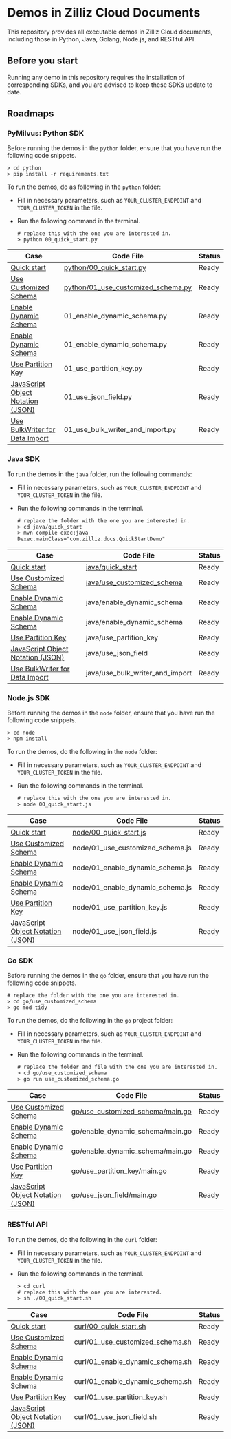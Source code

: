 # Demos in Zilliz Cloud Documents

This repository provides all executable demos in Zilliz Cloud documents, including those in Python, Java, Golang, Node.js, and RESTful API.

## Before you start

Running any demo in this repository requires the installation of corresponding SDKs, and you are advised to keep these SDKs update to date.

## Roadmaps

### PyMilvus: Python SDK

Before running the demos in the `python` folder, ensure that you have run the following code snippets.

```shell
> cd python
> pip install -r requirements.txt
```

To run the demos, do as following in the `python` folder:

- Fill in necessary parameters, such as `YOUR_CLUSTER_ENDPOINT` and `YOUR_CLUSTER_TOKEN` in the file.

- Run the following command in the terminal.

    ```shell
    # replace this with the one you are interested in.
    > python 00_quick_start.py 
    ```

<table>
    <thead>
        <tr>
            <th>Case</th>
            <th>Code File</th>
            <th>Status</th>
        </tr>
    </thead>
    <tbody>
        <tr>
            <td><a href="https://docs.zilliz.com/docs/quick-start-1">Quick start</a></td>
            <td><a href="https://github.com/zilliztech/zdoc-demos/blob/master/python/00_quick_start.py">python/00_quick_start.py</a></td>
            <td>Ready</td>
        </tr>
        <tr>
            <td><a href="https://docs.zilliz.com/docs/use-customized-schema">Use Customized Schema</a></td>
            <td><a href="https://github.com/zilliztech/zdoc-demos/blob/master/python/01_use_customized_schema.py">python/01_use_customized_schema.py</a></td>
            <td>Ready</td>
        </tr>
        <tr>
            <td><a href="https://docs.zilliz.com/docs/enable_dynamic_schema">Enable Dynamic Schema</a></td>
            <td>01_enable_dynamic_schema.py</td>
            <td>Ready</td>
        </tr>
        <tr>
            <td><a href="https://docs.zilliz.com/docs/enable_dynamic_schema">Enable Dynamic Schema</a></td>
            <td>01_enable_dynamic_schema.py</td>
            <td>Ready</td>
        </tr>
        <tr>
            <td><a href="https://docs.zilliz.com/docs/use_partition_key">Use Partition Key</a></td>
            <td>01_use_partition_key.py</td>
            <td>Ready</td>
        </tr>
        <tr>
            <td><a href="https://docs.zilliz.com/docs/javascript-object-notation-json-1">JavaScript Object Notation (JSON)</a></td>
            <td>01_use_json_field.py</td>
            <td>Ready</td>
        </tr>
        <tr>
            <td><a href="https://docs.zilliz.com/docs/use-bulkwriter-for-data-import">Use BulkWriter for Data Import</a></td>
            <td>01_use_bulk_writer_and_import.py</td>
            <td>Ready</td>
        </tr>
    </tbody>
</table>


### Java SDK

To run the demos in the `java` folder, run the following commands:

- Fill in necessary parameters, such as `YOUR_CLUSTER_ENDPOINT` and `YOUR_CLUSTER_TOKEN` in the file.

- Run the following commands in the terminal.

    ```shell
    # replace the folder with the one you are interested in.
    > cd java/quick_start 
    > mvn compile exec:java -Dexec.mainClass="com.zilliz.docs.QuickStartDemo"
    ```

<table>
    <thead>
        <tr>
            <th>Case</th>
            <th>Code File</th>
            <th>Status</th>
        </tr>
    </thead>
    <tbody>
        <tr>
            <td><a href="https://docs.zilliz.com/docs/quick-start-1">Quick start</a></td>
            <td><a href="https://github.com/zilliztech/zdoc-demos/blob/master/java/quick_start/src/main/java/com/zilliz/docs/QuickStartDemo.java">java/quick_start</a></td>
            <td>Ready</td>
        </tr>
        <tr>
            <td><a href="https://docs.zilliz.com/docs/use-customized-schema">Use Customized Schema</a></td>
            <td><a href="https://github.com/zilliztech/zdoc-demos/blob/master/java/use_customized_schema/src/main/java/com/zilliz/docs/UseCustomizedSchemaDemo.java">java/use_customized_schema</a></td>
            <td>Ready</td>
        </tr>
        <tr>
            <td><a href="https://docs.zilliz.com/docs/enable_dynamic_schema">Enable Dynamic Schema</a></td>
            <td>java/enable_dynamic_schema</td>
            <td>Ready</td>
        </tr>
        <tr>
            <td><a href="https://docs.zilliz.com/docs/enable_dynamic_schema">Enable Dynamic Schema</a></td>
            <td>java/enable_dynamic_schema</td>
            <td>Ready</td>
        </tr>
        <tr>
            <td><a href="https://docs.zilliz.com/docs/use_partition_key">Use Partition Key</a></td>
            <td>java/use_partition_key</td>
            <td>Ready</td>
        </tr>
        <tr>
            <td><a href="https://docs.zilliz.com/docs/javascript-object-notation-json-1">JavaScript Object Notation (JSON)</a></td>
            <td>java/use_json_field</td>
            <td>Ready</td>
        </tr>
        <tr>
            <td><a href="https://docs.zilliz.com/docs/use-bulkwriter-for-data-import">Use BulkWriter for Data Import</a></td>
            <td>java/use_bulk_writer_and_import</td>
            <td>Ready</td>
        </tr>
    </tbody>
</table>

### Node.js SDK

Before running the demos in the `node` folder, ensure that you have run the following code snippets.

```shell
> cd node
> npm install
```

To run the demos, do the following in the `node` folder:

- Fill in necessary parameters, such as `YOUR_CLUSTER_ENDPOINT` and `YOUR_CLUSTER_TOKEN` in the file.

- Run the following commands in the terminal.

    ```shell
    # replace this with the one you are interested in.
    > node 00_quick_start.js
    ```

<table>
    <thead>
        <tr>
            <th>Case</th>
            <th>Code File</th>
            <th>Status</th>
        </tr>
    </thead>
    <tbody>
        <tr>
            <td><a href="https://docs.zilliz.com/docs/quick-start-1">Quick start</a></td>
            <td><a href="https://github.com/zilliztech/zdoc-demos/blob/master/node/00_quick_start.js">node/00_quick_start.js</a></td>
            <td>Ready</td>
        </tr>
        <tr>
            <td><a href="https://docs.zilliz.com/docs/use-customized-schema">Use Customized Schema</a></td>
            <td>node/01_use_customized_schema.js</td>
            <td>Ready</td>
        </tr>
        <tr>
            <td><a href="https://docs.zilliz.com/docs/enable_dynamic_schema">Enable Dynamic Schema</a></td>
            <td>node/01_enable_dynamic_schema.js</td>
            <td>Ready</td>
        </tr>
        <tr>
            <td><a href="https://docs.zilliz.com/docs/enable_dynamic_schema">Enable Dynamic Schema</a></td>
            <td>node/01_enable_dynamic_schema.js</td>
            <td>Ready</td>
        </tr>
        <tr>
            <td><a href="https://docs.zilliz.com/docs/use_partition_key">Use Partition Key</a></td>
            <td>node/01_use_partition_key.js</td>
            <td>Ready</td>
        </tr>
        <tr>
            <td><a href="https://docs.zilliz.com/docs/javascript-object-notation-json-1">JavaScript Object Notation (JSON)</a></td>
            <td>node/01_use_json_field.js</td>
            <td>Ready</td>
        </tr>
    </tbody>
</table>

### Go SDK

Before running the demos in the `go` folder, ensure that you have run the following code snippets.

```shell
# replace the folder with the one you are interested in.
> cd go/use_customized_schema
> go mod tidy
```

To run the demos, do the following in the `go` project folder:

- Fill in necessary parameters, such as `YOUR_CLUSTER_ENDPOINT` and `YOUR_CLUSTER_TOKEN` in the file.

- Run the following commands in the terminal.

    ```shell
    # replace the folder and file with the one you are interested in.
    > cd go/use_customized_schema
    > go run use_customized_schema.go
    ```

<table>
    <thead>
        <tr>
            <th>Case</th>
            <th>Code File</th>
            <th>Status</th>
        </tr>
    </thead>
    <tbody>
        <tr>
            <td><a href="https://docs.zilliz.com/docs/use-customized-schema">Use Customized Schema</a></td>
            <td><a href="https://github.com/zilliztech/zdoc-demos/blob/master/go/use_customized_schema/main.go">go/use_customized_schema/main.go</a></td>
            <td>Ready</td>
        </tr>
        <tr>
            <td><a href="https://docs.zilliz.com/docs/enable_dynamic_schema">Enable Dynamic Schema</a></td>
            <td>go/enable_dynamic_schema/main.go</td>
            <td>Ready</td>
        </tr>
        <tr>
            <td><a href="https://docs.zilliz.com/docs/enable_dynamic_schema">Enable Dynamic Schema</a></td>
            <td>go/enable_dynamic_schema/main.go</td>
            <td>Ready</td>
        </tr>
        <tr>
            <td><a href="https://docs.zilliz.com/docs/use_partition_key">Use Partition Key</a></td>
            <td>go/use_partition_key/main.go</td>
            <td>Ready</td>
        </tr>
        <tr>
            <td><a href="https://docs.zilliz.com/docs/javascript-object-notation-json-1">JavaScript Object Notation (JSON)</a></td>
            <td>go/use_json_field/main.go</td>
            <td>Ready</td>
        </tr>
    </tbody>
</table>

### RESTful API

To run the demos, do the following in the `curl` folder:

- Fill in necessary parameters, such as `YOUR_CLUSTER_ENDPOINT` and `YOUR_CLUSTER_TOKEN` in the file.

- Run the following commands in the terminal.

    ```shell
    > cd curl
    # replace this with the one you are interested.
    > sh ./00_quick_start.sh
    ```

<table>
    <thead>
        <tr>
            <th>Case</th>
            <th>Code File</th>
            <th>Status</th>
        </tr>
    </thead>
    <tbody>
        <tr>
            <td><a href="https://docs.zilliz.com/docs/quick-start-1">Quick start</a></td>
            <td><a href="https://github.com/zilliztech/zdoc-demos/blob/master/node/00_quick_start.js">curl/00_quick_start.sh</a></td>
            <td>Ready</td>
        </tr>
        <tr>
            <td><a href="https://docs.zilliz.com/docs/use-customized-schema">Use Customized Schema</a></td>
            <td>curl/01_use_customized_schema.sh</td>
            <td>Ready</td>
        </tr>
        <tr>
            <td><a href="https://docs.zilliz.com/docs/enable_dynamic_schema">Enable Dynamic Schema</a></td>
            <td>curl/01_enable_dynamic_schema.sh</td>
            <td>Ready</td>
        </tr>
        <tr>
            <td><a href="https://docs.zilliz.com/docs/enable_dynamic_schema">Enable Dynamic Schema</a></td>
            <td>curl/01_enable_dynamic_schema.sh</td>
            <td>Ready</td>
        </tr>
        <tr>
            <td><a href="https://docs.zilliz.com/docs/use_partition_key">Use Partition Key</a></td>
            <td>curl/01_use_partition_key.sh</td>
            <td>Ready</td>
        </tr>
        <tr>
            <td><a href="https://docs.zilliz.com/docs/javascript-object-notation-json-1">JavaScript Object Notation (JSON)</a></td>
            <td>curl/01_use_json_field.sh</td>
            <td>Ready</td>
        </tr>
    </tbody>
</table>
